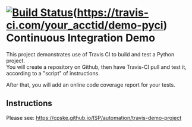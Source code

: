 [![Build Status](https://travis-ci.com/https://travis-ci.com/github/Ing140943/demo-puci/demo-pyci.svg?branch=master)](https://travis-ci.com/your_acctid/demo-pyci)(https://travis-ci.com/your_acctid/demo-pyci)
Continuous Integration Demo
============================

This project demonstrates use of Travis CI to build and test a Python project.  
You will create a repository on Github, then have Travis-CI pull and test it,
according to a "script" of instructions.

After that, you will add an online code coverage report for your tests.

## Instructions

Please see: https://cpske.github.io/ISP/automation/travis-demo-project

